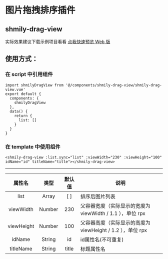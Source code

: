# 图片拖拽排序插件
## shmily-drag-view
实际效果建议下载示例项目看看
[点我快速预览 Web 版](http://static-11ea0c21-6b8f-47f7-b77f-cb0c7ea3f355.bspapp.com/shmily-drag-view/)
## 使用方式：
### 在 script 中引用组件
```
import shmilyDragView from '@/components/shmily-drag-view/shmily-drag-view.vue'
export default {
  components: {
    shmilyDragView
  },
  data() {
    return {
      list: []
    }
  }
}
```
### 在 template 中使用组件
```
<shmily-drag-view :list.sync="list" :viewWidth="230" :viewHeight="100" idName="id" titleName="title"></shmily-drag-view>
```
---


属性名 | 类型 | 默认值 | 说明
:-:|:-:|:-:|---
list | Array | [ ] | 排序后图片列表
viewWidth | Number | 230 | 父容器宽度（实际显示的宽度为 viewWidth / 1.1 ），单位 rpx
viewHeight | Number | 100 | 父容器高度（实际显示的高度为 viewHeight / 1.2 ），单位 rpx
idName | String | id | id属性名(不可重复)
titleName | String | title | 标题属性名